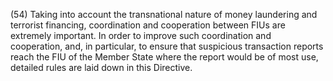 (54) Taking into account the transnational nature of money laundering and terrorist financing, coordination and cooperation between FIUs are extremely important. In order to improve such coordination and cooperation, and, in particular, to ensure that suspicious transaction reports reach the FIU of the Member State where the report would be of most use, detailed rules are laid down in this Directive.